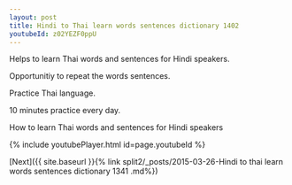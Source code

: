 ```yaml
---
layout: post
title: Hindi to Thai learn words sentences dictionary 1402 
youtubeId: z02YEZF0ppU
---
```

 
 
Helps to learn Thai words and sentences for Hindi speakers.

Opportunitiy to repeat the words sentences. 

Practice Thai language. 
 
10 minutes practice every day. 
 
How to learn Thai words and sentences for Hindi speakers 
 
{% include youtubePlayer.html id=page.youtubeId %}
 
 
[Next]({{ site.baseurl }}{% link  split2/_posts/2015-03-26-Hindi to thai learn words sentences dictionary 1341 .md%})
 
